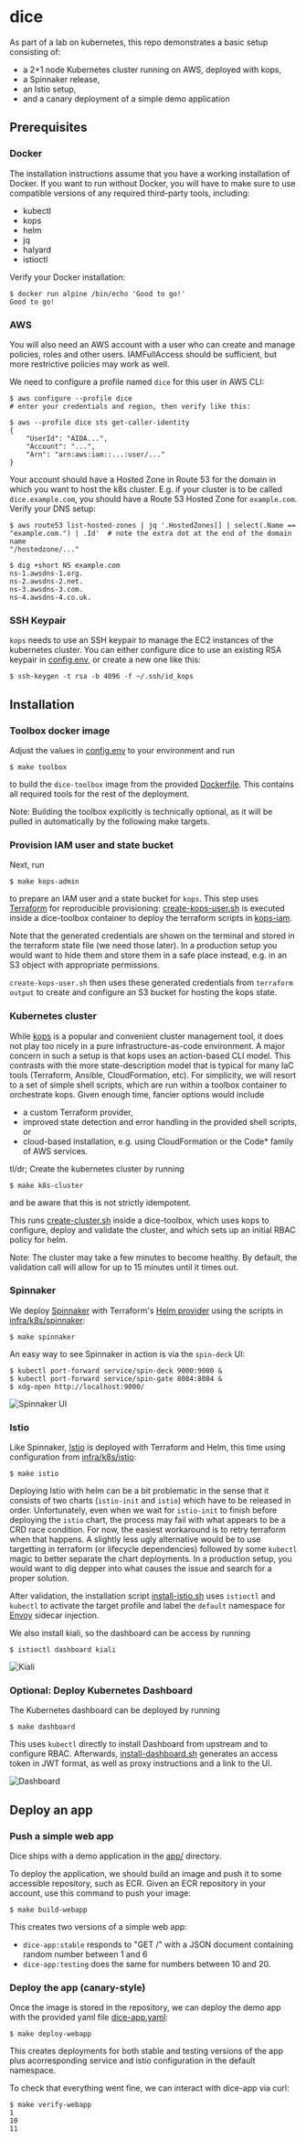 # dice
As part of a lab on kubernetes, this repo demonstrates a basic setup consisting of:
* a 2+1 node Kubernetes cluster running on AWS, deployed with kops,
* a Spinnaker release,
* an Istio setup,
* and a canary deployment of a simple demo application

## Prerequisites

### Docker
The installation instructions assume that you have a working installation of Docker. If you want to run without Docker, you will have to make sure to use compatible versions of any required third-party tools, including:

* kubectl
* kops
* helm
* jq
* halyard
* istioctl

Verify your Docker installation:

	$ docker run alpine /bin/echo 'Good to go!'
	Good to go!

### AWS
You will also need an AWS account with a user who can create and manage policies, roles and other users. IAMFullAccess should be sufficient, but more restrictive policies may work as well.

We need to configure a profile named `dice` for this user in AWS CLI:

	$ aws configure --profile dice
	# enter your credentials and region, then verify like this:

	$ aws --profile dice sts get-caller-identity
	{
		"UserId": "AIDA...",
		"Account": "...",
		"Arn": "arn:aws:iam::...:user/..."
	}

Your account should have a Hosted Zone in Route 53 for the domain in which you want to host the k8s cluster. E.g. if your cluster is to be called `dice.example.com`, you should have a Route 53 Hosted Zone for `example.com`. Verify your DNS setup:

	$ aws route53 list-hosted-zones | jq '.HostedZones[] | select(.Name == "example.com.") | .Id'  # note the extra dot at the end of the domain name
	"/hostedzone/..."

	$ dig +short NS example.com
	ns-1.awsdns-1.org.
	ns-2.awsdns-2.net.
	ns-3.awsdns-3.com.
	ns-4.awsdns-4.co.uk.

### SSH Keypair
`kops` needs to use an SSH keypair to manage the EC2 instances of the kubernetes cluster. You can either configure dice to use an existing RSA keypair in [config.env](config.env), or create a new one like this:

	$ ssh-keygen -t rsa -b 4096 -f ~/.ssh/id_kops

## Installation

### Toolbox docker image
Adjust the values in [config.env](infra/config.env) to your environment and run 

	$ make toolbox

to build the `dice-toolbox` image from the provided [Dockerfile](infra/Dockerfile). This contains all required tools for the rest of the deployment.

Note: Building the toolbox explicitly is technically optional, as it will be pulled in automatically by the following make targets.

### Provision IAM user and state bucket

Next, run

	$ make kops-admin

to prepare an IAM user and a state bucket for `kops`. This step uses [Terraform](https://www.terraform.io/) for reproducible provisioning: [create-kops-user.sh](infra/aws/create-kops-user.sh) is executed inside a dice-toolbox container to deploy the terraform scripts in [kops-iam](infra/aws/kops-iam).

Note that the generated credentials are shown on the terminal and stored in the terraform state file (we need those later). In a production setup you would want to hide them and store them in a safe place instead, e.g. in an S3 object with appropriate permissions.

`create-kops-user.sh` then uses these generated credentials from `terraform output` to create and configure an S3 bucket for hosting the kops state.

### Kubernetes cluster

While [kops](https://https://kops.sigs.k8s.io/) is a popular and convenient cluster management tool, it does not play too nicely in a pure infrastructure-as-code environment. A major concern in such a setup is that kops uses an action-based CLI model. This contrasts with the more state-description model that is typical for many IaC tools (Terraform, Ansible, CloudFormation, etc). For simplicity, we will resort to a set of simple shell scripts, which are run within a toolbox container to orchestrate kops. Given enough time, fancier options would include
* a custom Terraform provider,
* improved state detection and error handling in the provided shell scripts, or
* cloud-based installation, e.g. using CloudFormation or the Code* family of AWS services.

tl/dr; Create the kubernetes cluster by running

	$ make k8s-cluster

and be aware that this is not strictly idempotent.

This runs [create-cluster.sh](infra/k8s/create-cluster.sh) inside a dice-toolbox, which uses kops to configure, deploy and validate the cluster, and which sets up an initial RBAC policy for helm.

Note: The cluster may take a few minutes to become healthy. By default, the validation call will allow for up to 15 minutes until it times out.

### Spinnaker

We deploy [Spinnaker](https://spinnaker.io) with Terraform's [Helm provider](https://registry.terraform.io/providers/hashicorp/helm/latest/docs) using the scripts in [infra/k8s/spinnaker](infra/k8s/spinnaker/):

	$ make spinnaker

An easy way to see Spinnaker in action is via the `spin-deck` UI:

	$ kubectl port-forward service/spin-deck 9000:9000 &
	$ kubectl port-forward service/spin-gate 8084:8084 &
	$ xdg-open http://localhost:9000/

![Spinnaker UI](assets/spinnaker.png)
	
### Istio

Like Spinnaker, [Istio](https://istio.io/) is deployed with Terraform and Helm, this time using configuration from [infra/k8s/istio](infra/k8s/istio/):

	$ make istio

Deploying Istio with helm can be a bit problematic in the sense that it consists of two charts (`istio-init` and `istio`) which have to be released in order. Unfortunately, even when we wait for `istio-init` to finish before deploying the `istio` chart, the process may fail with what appears to be a CRD race condition. For now, the easiest workaround is to retry terraform when that happens. A slightly less ugly alternative would be to use targetting in terraform (or lifecycle dependencies) followed by some `kubectl` magic to better separate the chart deployments. In a production setup, you would want to dig depper into what causes the issue and search for a proper solution.

After validation, the installation script [install-istio.sh](infra/k8s/install-istio.sh) uses `istioctl` and `kubectl` to activate the target profile and label the `default` namespace for [Envoy](envoyproxy.io) sidecar injection.

We also install kiali, so the dashboard can be access by running

	$ istioctl dashboard kiali

![Kiali](assets/kiali.png)

### Optional: Deploy Kubernetes Dashboard

The Kubernetes dashboard can be deployed by running

	$ make dashboard

This uses `kubectl` directly to install Dashboard from upstream and to configure RBAC. Afterwards, [install-dashboard.sh](infra/k8s/install-dashboard.sh) generates an access token in JWT format, as well as proxy instructions and a link to the UI.

![Dashboard](assets/dashboard.png)

## Deploy an app

### Push a simple web app

Dice ships with a demo application in the [app/](app/) directory.

To deploy the application, we should build an image and push it to some accessible repository, such as ECR. Given an ECR repository in your account, use this command to push your image:

	$ make build-webapp

This creates two versions of a simple web app:
* `dice-app:stable` responds to "GET /" with a JSON document containing random number between 1 and 6
* `dice-app:testing` does the same for numbers between 10 and 20.

### Deploy the app (canary-style)

Once the image is stored in the repository, we can deploy the demo app with the provided yaml file [dice-app.yaml](app/dice-app.yaml):

	$ make deploy-webapp

This creates deployments for both stable and testing versions of the app plus acorresponding service and istio configuration in the default namespace.

To check that everything went fine, we can interact with dice-app via curl:

	$ make verify-webapp
	1
	10
	11

